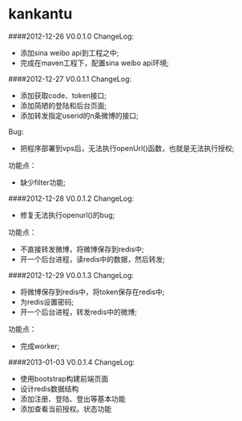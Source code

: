 kankantu
========
####2012-12-26 V0.0.1.0
ChangeLog:

*  添加sina weibo api到工程之中;
* 完成在maven工程下，配置sina weibo api环境;

####2012-12-27 V0.0.1.1
ChangeLog:

* 添加获取code、token接口;
* 添加简陋的登陆和后台页面;
* 添加转发指定userid的n条微博的接口;

Bug:

* 把程序部署到vps后，无法执行openUrl()函数，也就是无法执行授权;

功能点：
* 缺少filter功能;

####2012-12-28 V0.0.1.2
ChangeLog:

* 修复无法执行openurl()的bug;

功能点：

* 不直接转发微博，将微博保存到redis中;
* 开一个后台进程，读redis中的数据，然后转发;

####2012-12-29 V0.0.1.3
ChangeLog:

* 将微博保存到redis中，将token保存在redis中;
* 为redis设置密码;
* 开一个后台进程，转发redis中的微博;

功能点：
* 完成worker;

####2013-01-03 V0.0.1.4
ChangeLog:

* 使用bootstrap构建前端页面
* 设计redis数据结构
* 添加注册、登陆、登出等基本功能
* 添加查看当前授权。状态功能